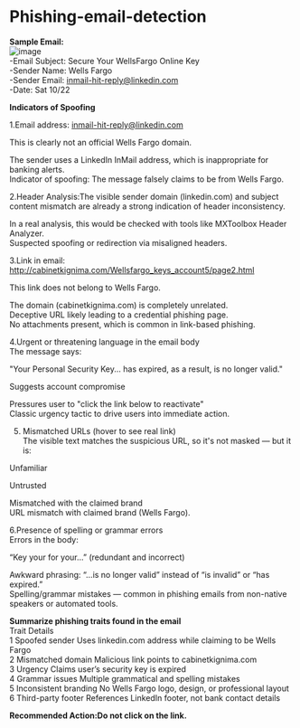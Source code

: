 # Phishing-email-detection
__Sample Email:__  
![image](https://github.com/user-attachments/assets/a78555ba-d7c9-426d-984a-422398805ccb)  
-Email Subject: Secure Your WellsFargo Online Key  
-Sender Name: Wells Fargo  
-Sender Email: inmail-hit-reply@linkedin.com  
-Date: Sat 10/22    



__Indicators of Spoofing__  

1.Email address: inmail-hit-reply@linkedin.com  

This is clearly not an official Wells Fargo domain.  

The sender uses a LinkedIn InMail address, which is inappropriate for banking alerts.  
 Indicator of spoofing: The message falsely claims to be from Wells Fargo.  


 2.Header Analysis:The visible sender domain (linkedin.com) and subject content mismatch are already a strong indication of header inconsistency.  

In a real analysis, this would be checked with tools like MXToolbox Header Analyzer.  
 Suspected spoofing or redirection via misaligned headers.  

 
3.Link in email:  
http://cabinetkignima.com/Wellsfargo_keys_account5/page2.html  

This link does not belong to Wells Fargo.  

The domain (cabinetkignima.com) is completely unrelated.  
 Deceptive URL likely leading to a credential phishing page.  
  No attachments present, which is common in link-based phishing.  

  4.Urgent or threatening language in the email body  
  The message says:  

"Your Personal Security Key... has expired, as a result, is no longer valid."  

Suggests account compromise  

Pressures user to "click the link below to reactivate"  
 Classic urgency tactic to drive users into immediate action.  

 5. Mismatched URLs (hover to see real link)  
The visible text matches the suspicious URL, so it's not masked — but it is:  

Unfamiliar  

Untrusted  

Mismatched with the claimed brand  
 URL mismatch with claimed brand (Wells Fargo).  



 6.Presence of spelling or grammar errors  
 Errors in the body:  

“Key your for your...” (redundant and incorrect)  

Awkward phrasing: “...is no longer valid” instead of “is invalid” or “has expired.”  
 Spelling/grammar mistakes — common in phishing emails from non-native speakers or automated tools.  


 __Summarize phishing traits found in the email__  
	Trait	Details  
1	Spoofed sender	Uses linkedin.com address while claiming to be Wells Fargo  
2	Mismatched domain	Malicious link points to cabinetkignima.com  
3	Urgency	Claims user’s security key is expired  
4	Grammar issues	Multiple grammatical and spelling mistakes  
5	Inconsistent branding	No Wells Fargo logo, design, or professional layout  
6	Third-party footer	References LinkedIn footer, not bank contact details  

__Recommended Action:Do not click on the link.__







 



